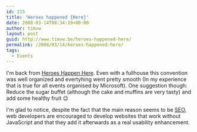 ```yaml
---
id: 215
title: 'Heroes happened {Here}'
date: 2008-03-14T08:34:19+00:00
author: timvw
layout: post
guid: http://www.timvw.be/heroes-happened-here/
permalink: /2008/03/14/heroes-happened-here/
tags:
  - Events
---
```

I'm back from [Heroes Happen Here](http://www.microsoft.com/belux/heroeshappenhere/default.aspx). Even with a fullhouse this convention was well organized and evertyhing went pretty smooth (In my experience that is true for all events organised by Microsoft). One suggestion though: Reduce the sugar buffet (although the cake and muffins are very tasty) and add some healthy fruit 😉

I'm glad to notice, despite the fact that the main reason seems to be [SEO](http://en.wikipedia.org/wiki/Search_engine_optimisation), web developers are encouraged to develop websites that work without JavaScript and that they add it afterwards as a real usability enhancement.
